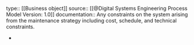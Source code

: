 type:: [[Business object]]
source:: [[@Digital Systems Engineering Process Model Version: 1.0]]
documentation:: Any constraints on the system arising from the maintenance strategy including cost, schedule, and technical constraints.

-